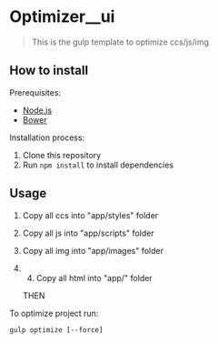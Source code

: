 # Optimizer__ui

> This is the gulp template to optimize ccs/js/img

## How to install

Prerequisites:
* [Node.js](http://nodejs.org/) 
* [Bower](http://bower.io/) 

Installation process:

1. Clone this repository
2. Run ```npm install``` to install dependencies

## Usage

1. Copy all ccs  into "app/styles" folder
2. Copy all  js  into "app/scripts" folder
3. Copy all img  into "app/images" folder
4. 4. Copy all html into "app/" folder

	THEN
	
To optimize project run:
```
gulp optimize [--force] 
```


